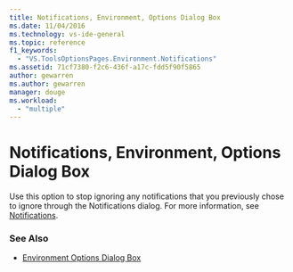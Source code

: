 ```yaml
---
title: Notifications, Environment, Options Dialog Box
ms.date: 11/04/2016
ms.technology: vs-ide-general
ms.topic: reference
f1_keywords:
  - "VS.ToolsOptionsPages.Environment.Notifications"
ms.assetid: 71cf7380-f2c6-436f-a17c-fdd5f90f5865
author: gewarren
ms.author: gewarren
manager: douge
ms.workload:
  - "multiple"
---
```

# Notifications, Environment, Options Dialog Box
Use this option to stop ignoring any notifications that you previously chose to ignore through the Notifications dialog. For more information, see [Notifications](../../ide/visual-studio-notifications.md).

### See Also

- [Environment Options Dialog Box](../../ide/reference/environment-options-dialog-box.md)